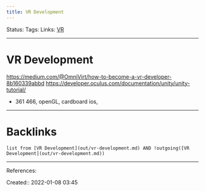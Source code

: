 ```yaml
---
title: VR Development
---
```

Status: 
Tags: 
Links: [VR](out/vr.md)
___
# VR Development
https://medium.com/@OmniVirt/how-to-become-a-vr-developer-8b160339abbd
https://developer.oculus.com/documentation/unity/unity-tutorial/
- 361 466, openGL, cardboard ios, 
___
# Backlinks
```dataview
list from [VR Development](out/vr-development.md) AND !outgoing([VR Development](out/vr-development.md))
```
___
References:

Created:: 2022-01-08 03:45
